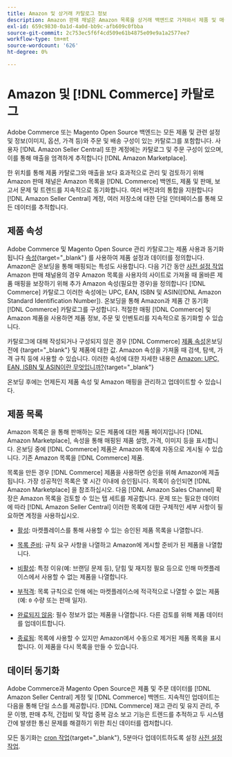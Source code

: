 ```yaml
---
title: Amazon 및 상거래 카탈로그 정보
description: Amazon 판매 채널은 Amazon 목록을 상거래 백엔드로 가져와서 제품 및 매출과 계속 동기화합니다.
exl-id: 659c9830-0a1d-4a0d-bb9c-afb609c0fbba
source-git-commit: 2c753ec5f6f4cd509e61b4875e09e9a1a2577ee7
workflow-type: tm+mt
source-wordcount: '626'
ht-degree: 0%

---
```


# Amazon 및 [!DNL Commerce] 카탈로그

Adobe Commerce 또는 Magento Open Source 백엔드는 모든 제품 및 관련 설정 및 정보(이미지, 옵션, 가격 등)와 주문 및 배송 구성이 있는 카탈로그를 포함합니다. 사용자 [!DNL Amazon Seller Central] 또한 계정에는 카탈로그 및 주문 구성이 있으며, 이를 통해 매출을 엄격하게 추적합니다 [!DNL Amazon Marketplace].

한 위치를 통해 제품 카탈로그와 매출을 보다 효과적으로 관리 및 검토하기 위해 Amazon 판매 채널은 Amazon 목록을 [!DNL Commerce] 백엔드, 제품 및 판매, 보고서 문제 및 트렌드를 지속적으로 동기화합니다. 여러 버전과의 통합을 지원합니다 [!DNL Amazon Seller Central] 계정, 여러 저장소에 대한 단일 인터페이스를 통해 모든 데이터를 추적합니다.

## 제품 속성

Adobe Commerce 및 Magento Open Source 관리 카탈로그는 제품 사용과 동기화됩니다 [속성](https://docs.magento.com/user-guide/catalog/product-attributes.html){target=&quot;_blank&quot;} 를 사용하여 제품 설정과 데이터를 정의합니다. Amazon은 온보딩을 통해 매핑되는 특성도 사용합니다. 다음 기간 동안 [사전 설정 작업](./amazon-pre-setup-tasks.md) Amazon 판매 채널용의 경우 Amazon 목록을 사용자의 사이트로 가져올 때 올바른 제품 매핑을 보장하기 위해 추가 Amazon 속성(필요한 경우)을 정의합니다 [!DNL Commerce] 카탈로그 이러한 속성에는 UPC, EAN, ISBN 및 ASIN([!DNL Amazon Standard Identification Number]). 온보딩을 통해 Amazon과 제품 간 동기화 [!DNL Commerce] 카탈로그를 구성합니다. 적절한 매핑 [!DNL Commerce] 및 Amazon 제품을 사용하면 제품 정보, 주문 및 인벤토리를 지속적으로 동기화할 수 있습니다.

카탈로그에 대해 작성되거나 구성되지 않은 경우 [!DNL Commerce] [제품 속성](https://docs.magento.com/user-guide/catalog/product-attributes.html)온보딩 전에 {target=&quot;_blank&quot;} 및 제품에 대한 값. Amazon 속성을 가져올 때 검색, 탐색, 가격 규칙 등에 사용할 수 있습니다. 이러한 속성에 대한 자세한 내용은 [Amazon: UPC, EAN, ISBN 및 ASIN이란 무엇입니까?](https://www.amazon.com/gp/seller/asin-upc-isbn-info.html){target=&quot;_blank&quot;}

온보딩 후에는 언제든지 제품 속성 및 Amazon 매핑을 관리하고 업데이트할 수 있습니다.

## 제품 목록

Amazon 목록은 을 통해 판매하는 모든 제품에 대한 제품 페이지입니다 [!DNL Amazon Marketplace], 속성을 통해 매핑된 제품 설명, 가격, 이미지 등을 표시합니다. 온보딩 중에 [!DNL Commerce] 제품은 Amazon 목록에 자동으로 게시될 수 있습니다. 기존 Amazon 목록을 [!DNL Commerce] 제품.

목록을 만든 경우 [!DNL Commerce] 제품을 사용하면 승인을 위해 Amazon에 제출됩니다. 가장 성공적인 목록은 몇 시간 이내에 승인됩니다. 목록이 승인되면 [!DNL Amazon Marketplace] 을 참조하십시오. 다음 [!DNL Amazon Sales Channel] 확장은 Amazon 목록을 검토할 수 있는 탭 세트를 제공합니다. 문제 또는 필요한 데이터에 따라 [!DNL Amazon Seller Central] 이러한 목록에 대한 구체적인 세부 사항이 필요하면 계정을 사용하십시오.

- [활성](./active-listings.md): 마켓플레이스를 통해 사용할 수 있는 승인된 제품 목록을 나열합니다.

- [목록 준비](./ready-to-list.md): 규칙 요구 사항을 나열하고 Amazon에 게시할 준비가 된 제품을 나열합니다.

- [비활성](./inactive-listings.md): 특정 이유(예: 브랜딩 문제 등), 닫힘 및 재지정 필요 등으로 인해 마켓플레이스에서 사용할 수 없는 제품을 나열합니다.

- [부적격](./ineligible-listings.md): 목록 규칙으로 인해 에는 마켓플레이스에 적극적으로 나열할 수 없는 제품(예: `0` 수량 또는 판매 일자).

- [완료되지 않음](./incomplete-listings.md): 필수 정보가 없는 제품을 나열합니다. 다른 검토를 위해 제품 데이터를 업데이트합니다.

- [종료됨](./ended-listings.md): 목록에 사용할 수 있지만 Amazon에서 수동으로 제거된 제품 목록을 표시합니다. 이 제품을 다시 목록을 만들 수 있습니다.

## 데이터 동기화

Adobe Commerce과 Magento Open Source은 제품 및 주문 데이터를 [!DNL Amazon Seller Central] 계정 및 [!DNL Commerce] 백엔드. 지속적인 업데이트는 다음을 통해 단일 소스를 제공합니다. [!DNL Commerce] 재고 관리 및 유지 관리, 주문 이행, 판매 추적, 간접비 및 작업 중복 감소 보고 기능은 트렌드를 추적하고 두 시스템 간에 발생한 통신 문제를 해결하기 위한 최신 데이터를 캡처합니다.

모든 동기화는 [cron 작업](https://docs.magento.com/user-guide/system/cron.html){target=&quot;_blank&quot;}, 5분마다 업데이트하도록 설정 [사전 설정 작업](./amazon-pre-setup-tasks.md).
